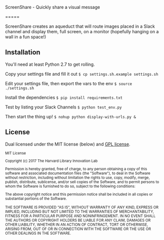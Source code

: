 ScreenShare - Quickly share a visual message

=====

ScreenShare creates an aqueduct that will route images placed in a Slack channel and display them, full screen,
on a monitor (hopefully hanging on a wall in a fun space!)

## Installation

You'll need at least Python 2.7 to get rolling.

Copy your settings file and fill it out
`$ cp settings.sh.example settings.sh`

Edit your settings file, then export the vars to the env
`$ source ./settings.sh`

Install the dependencies
`$ pip install requirements.txt`

Test by listing your Slack Channels
`$ python test_env.py`

Then start the thing up!
`$ nohup python display-with-urls.py &`

## License

Dual licensed under the MIT license (below) and [GPL license](http://www.gnu.org/licenses/gpl-3.0.html).

<small>
MIT License

Copyright (c) 2017 The Harvard Library Innovation Lab

Permission is hereby granted, free of charge, to any person obtaining a copy of this software and associated documentation files (the "Software"), to deal in the Software without restriction, including without limitation the rights to use, copy, modify, merge, publish, distribute, sublicense, and/or sell copies of the Software, and to permit persons to whom the Software is furnished to do so, subject to the following conditions:

The above copyright notice and this permission notice shall be included in all copies or substantial portions of the Software.

THE SOFTWARE IS PROVIDED "AS IS", WITHOUT WARRANTY OF ANY KIND, EXPRESS OR IMPLIED, INCLUDING BUT NOT LIMITED TO THE WARRANTIES OF MERCHANTABILITY, FITNESS FOR A PARTICULAR PURPOSE AND NONINFRINGEMENT. IN NO EVENT SHALL THE AUTHORS OR COPYRIGHT HOLDERS BE LIABLE FOR ANY CLAIM, DAMAGES OR OTHER LIABILITY, WHETHER IN AN ACTION OF CONTRACT, TORT OR OTHERWISE, ARISING FROM, OUT OF OR IN CONNECTION WITH THE SOFTWARE OR THE USE OR OTHER DEALINGS IN THE SOFTWARE.
</small>
